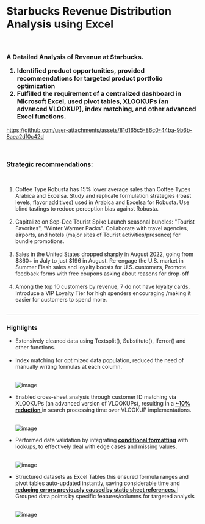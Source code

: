 # Starbucks Revenue Distribution Analysis using Excel
<br>
<h3>  A Detailed Analysis of Revenue at Starbucks. 
 <ol>
  <li>
Identified product opportunities, provided recommendations for targeted product portfolio optimization </li>
  <li>  
 Fulfilled the requirement of a centralized dashboard in Microsoft Excel, used pivot tables, XLOOKUPs (an advanced VLOOKUP), index matching, and other advanced Excel functions.</h3>
</li>

https://github.com/user-attachments/assets/81d165c5-86c0-44ba-9b6b-8aea2df0c42d


<br>



 <h3>Strategic recommendations:</h3> 
 <br>
 <ol>

   <li> Coffee Type Robusta has 15% lower average sales than Coffee Types Arabica and Excelsa. Study and replicate formulation strategies (roast levels, flavor additives) used in Arabica and Excelsa for Robusta. Use blind tastings to reduce perception bias against Robusta.  </li>
   
 <br>
 <li> Capitalize on Sep-Dec Tourist Spike Launch seasonal bundles: "Tourist Favorites", "Winter Warmer Packs". Collaborate with travel agencies, airports, and hotels (major sites of Tourist activities/presence) for bundle promotions.</li>
 <br>
  <li>Sales in the United States dropped sharply in August 2022, going from $860+ in July to just $196 in August. Re-engage the U.S. market in Summer Flash sales and loyalty boosts for U.S. customers, Promote feedback forms with free coupons asking about reasons for drop-off </li>
  <br>
  
 <li> Among the top 10 customers by revenue, 7 do not have loyalty cards, Introduce a VIP Loyalty Tier for high spenders encouraging /making it easier for customers to spend more.   </li>
 <br>

 </ol>


***



<h3> Highlights </h3>



<ul>
  <li> Extensively cleaned data using Textsplit(), Substitute(), Iferror() and other functions.</li>
  <br>
  <li>Index matching for optimized data population, reduced the need of manually writing formulas at each column. </li>
  <br>

  ![image](https://github.com/user-attachments/assets/db564641-ee19-4859-a5b4-cb4899e08a83)


  <li> Enabled cross-sheet analysis through customer ID matching via XLOOKUPs (an advanced version of VLOOKUPs), resulting in a <u> <b>~10% reduction</b>  </u> in search processing time over VLOOKUP implementations. </li>
  <br>
  
  ![image](https://github.com/user-attachments/assets/c919f19d-e389-4d36-85c3-a8bd0d754366)


 


  <li>  Performed data validation by integrating <b>  <ins>conditional formatting</ins></b>  with lookups, to effectively deal with edge cases and missing values.</li>
  <br>
  
   ![image](https://github.com/user-attachments/assets/5d0336cb-256c-4760-93fe-f83b2e7c7b4d)

  <li> Structured datasets as Excel Tables this ensured formula ranges and pivot tables auto-updated instantly, saving considerable time and <b><ins>reducing errors previously caused by static sheet references. </ins></b> | Grouped data points by specific features/columns for targeted analysis </li>

 <br>

  ![image](https://github.com/user-attachments/assets/6f83c0cb-6d71-46d4-991b-dd97da82e379)



 </li>

 <br>
 <br>



</ul>

